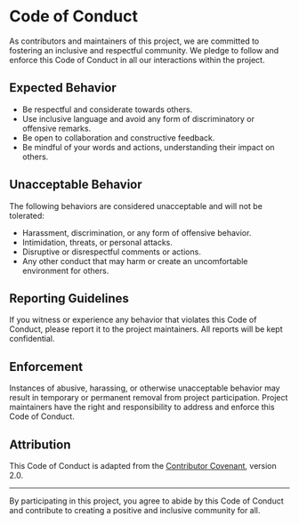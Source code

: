 # Code of Conduct

As contributors and maintainers of this project, we are committed to fostering an inclusive and respectful community. We pledge to follow and enforce this Code of Conduct in all our interactions within the project.

## Expected Behavior

- Be respectful and considerate towards others.
- Use inclusive language and avoid any form of discriminatory or offensive remarks.
- Be open to collaboration and constructive feedback.
- Be mindful of your words and actions, understanding their impact on others.

## Unacceptable Behavior

The following behaviors are considered unacceptable and will not be tolerated:

- Harassment, discrimination, or any form of offensive behavior.
- Intimidation, threats, or personal attacks.
- Disruptive or disrespectful comments or actions.
- Any other conduct that may harm or create an uncomfortable environment for others.

## Reporting Guidelines

If you witness or experience any behavior that violates this Code of Conduct, please report it to the project maintainers. All reports will be kept confidential.

## Enforcement

Instances of abusive, harassing, or otherwise unacceptable behavior may result in temporary or permanent removal from project participation. Project maintainers have the right and responsibility to address and enforce this Code of Conduct.

## Attribution

This Code of Conduct is adapted from the [Contributor Covenant](https://www.contributor-covenant.org/version/2/0/code_of_conduct.html), version 2.0.

---

By participating in this project, you agree to abide by this Code of Conduct and contribute to creating a positive and inclusive community for all.

